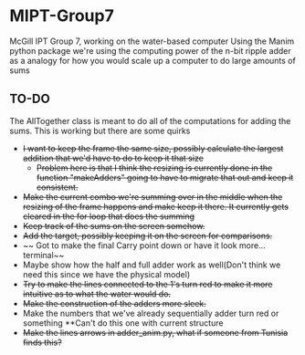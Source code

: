 # MIPT-Group7

McGill IPT Group 7, working on the water-based computer
Using the Manim python package we're using the computing power of the n-bit ripple adder as a analogy for how you would scale up a computer to do large amounts of sums

## TO-DO

The AllTogether class is meant to do all of the computations for adding the sums. This is working but there are some quirks

- ~~I want to keep the frame the same size, possibly calculate the largest addition that we'd have to do to keep it that size~~
    * ~~Problem here is that I think the resizing is currently done in the function "makeAdders" going to have to migrate that out and keep it consistent.~~
- ~~Make the current combo we're summing over in the middle when the resizing of the frame happens and make keep it there. It currently gets cleared in the for loop that does the summing~~
- ~~Keep track of the sums on the screen somehow.~~
- ~~Add the target, possibly keeping it on the screen for comparisons.~~
- ~~ Got to make the final Carry point down or have it look more... terminal~~
- Maybe show how the half and full adder work as well(Don't think we need this since we have the physical model)
- ~~Try to make the lines connected to the 1's turn red to make it more intuitive as to what the water would do.~~
- ~~Make the construction of the adders more sleek.~~
- Make the numbers that we've already sequentially adder turn red or something **Can't do this one with current structure
- ~~Make the lines arrows in adder_anim.py, what if someone from Tunisia finds this?~~
